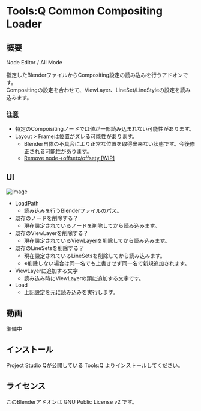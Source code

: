 # Tools:Q Common Compositing Loader

## 概要
Node Editor / All Mode

指定したBlenderファイルからCompositing設定の読み込みを行うアドオンです。<br>
Compositingの設定を合わせて、ViewLayer、LineSet/LineStyleの設定を読み込みます。

### 注意
* 特定のCompoisitingノードでは値が一部読み込まれない可能性があります。
* Layout > Frameは位置がズレる可能性があります。
  * Blender自体の不具合により正常な位置を取得出来ない状態です。今後修正される可能性があります。
  * [Remove node->offsetx/offsety [WIP]](https://developer.blender.org/D6540)

## UI
![image](https://user-images.githubusercontent.com/1855970/150478232-9836f8aa-dfc3-45ef-9159-55d28aea1d25.png)

* LoadPath
  * 読み込みを行うBlenderファイルのパス。
* 既存のノードを削除する？
  * 現在設定されているノードを削除してから読み込みます。
* 既存のViewLayerを削除する？
  * 現在設定されているViewLayerを削除してから読み込みます。
* 既存のLineSetsを削除する？
  * 現在設定されているLineSetsを削除してから読み込みます。
  * ※削除しない場合は同一名でも上書きせず同一名で新規追加されます。
* ViewLayerに追加する文字
  * 読み込み時にViewLayerの頭に追加する文字です。
* Load
  * 上記設定を元に読み込みを実行します。

## 動画
準備中

## インストール
Project Studio Qが公開している Tools:Q よりインストールしてください。

## ライセンス
このBlenderアドオンは GNU Public License v2 です。
